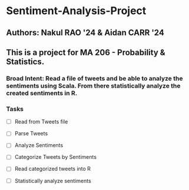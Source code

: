 # Sentiment-Analysis-Project
## Authors: Nakul RAO '24 & Aidan CARR '24

## This is a project for MA 206 - Probability & Statistics. 

### Broad Intent: Read a file of tweets and be able to analyze the sentiments using Scala. From there statistically analyze the created sentiments in R.

### Tasks
- [ ] Read from Tweets file
- [ ] Parse Tweets
- [ ] Analyze Sentiments 
- [ ] Categorize Tweets by Sentiments
- [ ] Read categorized tweets into R 
- [ ] Statistically analyze sentiments

